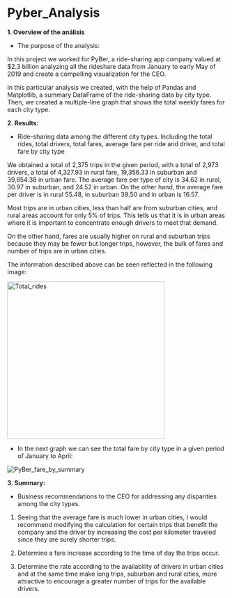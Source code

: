 # Pyber_Analysis


**1.	Overview of the análisis**

-	The purpose of the analysis:

In this project we worked for PyBer, a ride-sharing app company valued at $2.3 billion analyzing all the rideshare data from January to early May of 2019 and create a compelling visualization for the CEO.

In this particular analysis we created, with the help of Pandas and Matplotlib, a summary DataFrame of the ride-sharing data by city type. Then, we created a multiple-line graph that shows the total weekly fares for each city type.

**2.	Results:**

-	Ride-sharing data among the different city types. Including the total rides, total drivers, total fares, average fare per ride and driver, and total fare by city type

We obtained a total of 2,375 trips in the given period, with a total of 2,973 drivers, a total of 4,327.93 in rural fare, 19,356.33 in suburban and 39,854.38 in urban fare. The average fare per type of city is 34.62 in rural, 30.97 in suburban, and 24.52 in urban. On the other hand, the average fare per driver is in rural 55.48, in suburban 39.50 and in urban is 16.57. 

Most trips are in urban cities, less than half are from suburban cities, and rural areas account for only 5% of trips. This tells us that it is in urban areas where it is important to concentrate enough drivers to meet that demand. 

On the other hand, fares are usually higher on rural and suburban trips because they may be fewer but longer trips, however, the bulk of fares and number of trips are in urban cities.

The information described above can be seen reflected in the following image:

<img width="361" alt="Total_rides" src="https://user-images.githubusercontent.com/113747210/198143467-22c158df-ea59-47f7-8492-2c1efb2ca028.png">

- In the next graph we can see the total fare by city type in a given period of January to April:

![PyBer_fare_by_summary](https://user-images.githubusercontent.com/113747210/198143601-bbaa8878-72ba-4754-9d26-5972accc8f90.png)


**3.	Summary:**

-	Business recommendations to the CEO for addressing any disparities among the city types.

1. Seeing that the average fare is much lower in urban cities, I would recommend modifying the calculation for certain trips that benefit the company and the driver by increasing the cost per kilometer traveled since they are surely shorter trips.

2. Determine a fare increase according to the time of day the trips occur. 

3. Determine the rate according to the availability of drivers in urban cities and at the same time make long trips, suburban and rural cities, more attractive to encourage a greater number of trips for the available drivers.



